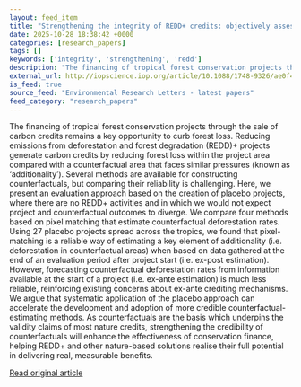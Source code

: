 ```yaml
---
layout: feed_item
title: "Strengthening the integrity of REDD+ credits: objectively assessing counterfactual methods using placebos"
date: 2025-10-28 18:38:42 +0000
categories: [research_papers]
tags: []
keywords: ['integrity', 'strengthening', 'redd']
description: "The financing of tropical forest conservation projects through the sale of carbon credits remains a key opportunity to curb forest loss"
external_url: http://iopscience.iop.org/article/10.1088/1748-9326/ae0f44
is_feed: true
source_feed: "Environmental Research Letters - latest papers"
feed_category: "research_papers"
---
```


The financing of tropical forest conservation projects through the sale of carbon credits remains a key opportunity to curb forest loss. Reducing emissions from deforestation and forest degradation (REDD)+ projects generate carbon credits by reducing forest loss within the project area compared with a counterfactual area that faces similar pressures (known as ‘additionality’). Several methods are available for constructing counterfactuals, but comparing their reliability is challenging. Here, we present an evaluation approach based on the creation of placebo projects, where there are no REDD+ activities and in which we would not expect project and counterfactual outcomes to diverge. We compare four methods based on pixel matching that estimate counterfactual deforestation rates. Using 27 placebo projects spread across the tropics, we found that pixel-matching is a reliable way of estimating a key element of additionality (i.e. deforestation in counterfactual areas) when based on data gathered at the end of an evaluation period after project start (i.e. ex-post estimation). However, forecasting counterfactual deforestation rates from information available at the start of a project (i.e. ex-ante estimation) is much less reliable, reinforcing existing concerns about ex-ante crediting mechanisms. We argue that systematic application of the placebo approach can accelerate the development and adoption of more credible counterfactual-estimating methods. As counterfactuals are the basis which underpins the validity claims of most nature credits, strengthening the credibility of counterfactuals will enhance the effectiveness of conservation finance, helping REDD+ and other nature-based solutions realise their full potential in delivering real, measurable benefits.

[Read original article](http://iopscience.iop.org/article/10.1088/1748-9326/ae0f44)
